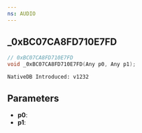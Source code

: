 ```yaml
---
ns: AUDIO
---
```

## _0xBC07CA8FD710E7FD

```c
// 0xBC07CA8FD710E7FD
void _0xBC07CA8FD710E7FD(Any p0, Any p1);
```

```
NativeDB Introduced: v1232
```

## Parameters
* **p0**:
* **p1**:
